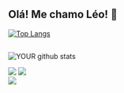 ## Olá! Me chamo Léo! :wave:

[![Top Langs](https://github-readme-stats.vercel.app/api/top-langs/?username=LeonardoSantos-2022&layout=compact)](https://github.com/LeonardoSantos-2022/github-readme-stats)

##

![YOUR github stats](https://github-readme-stats.vercel.app/api?username=LeonardoSantos-2022)

<div>
<a href="[https://www.instagram.com/Leonardo_santos_l26/](https://instagram.com/leonardo_santos.2019?igshid=NGExMmI2YTkyZg==)" target="_blank"><img src="https://img.shields.io/badge/-Instagram-%23E4405F?style=for-the-badge&logo=instagram&logoColor=white" target="_blank"></a>
<a href = "https://myaccount.google.com/?utm_source=account-marketing-page&utm_medium=go-to-account-button&pli=1"><img src="https://img.shields.io/badge/Gmail-D14836?style=for-the-badge&logo=gmail&logoColor=white" target="_blank"></a>
<Div>
 <a href="https://www.facebook.com/leonunessan?style=for-the-badge&logo=facebook&logoColor=white"arget="_blank"><img src="https://img.shields.io/badge/Facebook-1877F2?style=for-the-badge&logo=facebook&logoColor=white" target="_blank"></a>
</Div>
